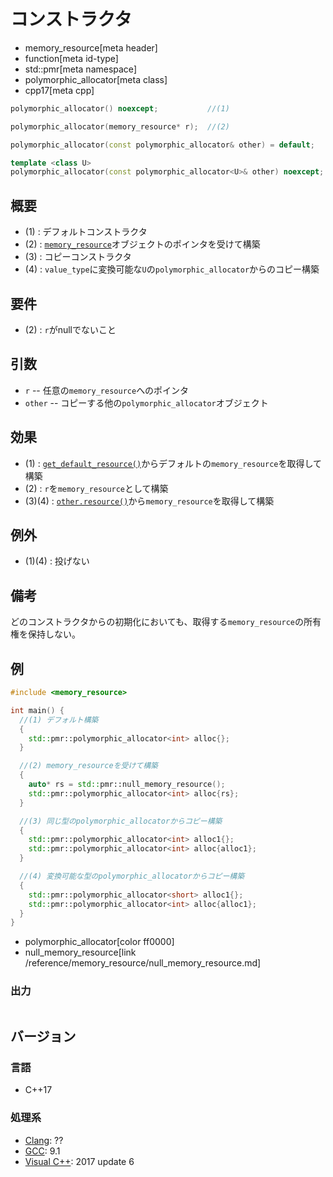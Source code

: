 # コンストラクタ
* memory_resource[meta header]
* function[meta id-type]
* std::pmr[meta namespace]
* polymorphic_allocator[meta class]
* cpp17[meta cpp]

```cpp
polymorphic_allocator() noexcept;           //(1)

polymorphic_allocator(memory_resource* r);  //(2)

polymorphic_allocator(const polymorphic_allocator& other) = default;    //(3)

template <class U>
polymorphic_allocator(const polymorphic_allocator<U>& other) noexcept;  //(4)
```

## 概要
- (1) : デフォルトコンストラクタ
- (2) : [`memory_resource`](/reference/memory_resource/memory_resource.md)オブジェクトのポインタを受けて構築
- (3) : コピーコンストラクタ
- (4) : `value_type`に変換可能な`U`の`polymorphic_allocator`からのコピー構築

## 要件
- (2) : `r`がnullでないこと

## 引数
- `r` -- 任意の`memory_resource`へのポインタ
- `other` -- コピーする他の`polymorphic_allocator`オブジェクト

## 効果
- (1) : [`get_default_resource()`](/reference/memory_resource/get_default_resource.md)からデフォルトの`memory_resource`を取得して構築
- (2) : `r`を`memory_resource`として構築
- (3)(4) : [`other.resource()`](resource.md)から`memory_resource`を取得して構築

## 例外
- (1)(4) : 投げない

## 備考
どのコンストラクタからの初期化においても、取得する`memory_resource`の所有権を保持しない。

## 例
```cpp example
#include <memory_resource>

int main() {
  //(1) デフォルト構築
  {
    std::pmr::polymorphic_allocator<int> alloc{};
  }

  //(2) memory_resourceを受けて構築
  {
    auto* rs = std::pmr::null_memory_resource();
    std::pmr::polymorphic_allocator<int> alloc{rs};
  }

  //(3) 同じ型のpolymorphic_allocatorからコピー構築
  {
    std::pmr::polymorphic_allocator<int> alloc1{};
    std::pmr::polymorphic_allocator<int> alloc{alloc1};
  }

  //(4) 変換可能な型のpolymorphic_allocatorからコピー構築
  {
    std::pmr::polymorphic_allocator<short> alloc1{};
    std::pmr::polymorphic_allocator<int> alloc{alloc1};
  }
}
```
* polymorphic_allocator[color ff0000]
* null_memory_resource[link /reference/memory_resource/null_memory_resource.md]

### 出力
```
```

## バージョン
### 言語
- C++17

### 処理系
- [Clang](/implementation.md#clang): ??
- [GCC](/implementation.md#gcc): 9.1
- [Visual C++](/implementation.md#visual_cpp): 2017 update 6
